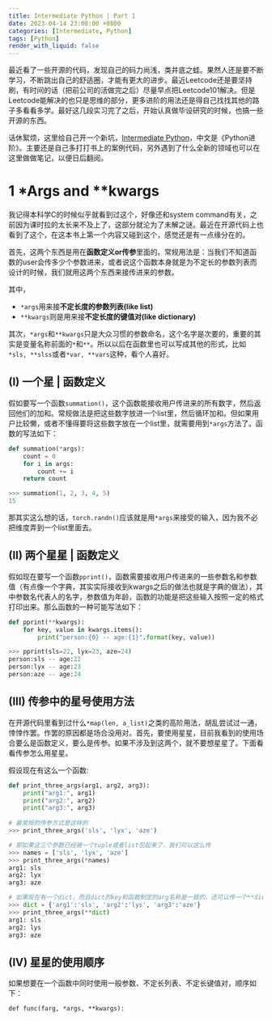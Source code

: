```yaml
---
title: Intermediate Python | Part 1
date: 2023-04-14 23:00:00 +0800
categories: [Intermediate, Python]
tags: [Python]
render_with_liquid: false
---
```


最近看了一些开源的代码，发现自己的码力尚浅，类井底之蛙。果然人还是要不断学习，不断跳出自己的舒适圈，才能有更大的进步。最近Leetcode还是要坚持刷，有时间的话（把前公司的活做完之后）尽量早点把Leetcode101解决。但是Leetcode能解决的也只是思维的部分，更多进阶的用法还是得自己找找其他的路子多看看多学。最好这几段实习完了之后，开始认真做毕设研究的时候，也搞一些开源的东西。

话休絮烦，这里给自己开一个新坑，[Intermediate Python](https://docs.pythontab.com/interpy/)，中文是《Python进阶》。主要还是自己多打打书上的案例代码，另外遇到了什么全新的领域也可以在这里做做笔记，以便日后翻阅。

# 1 *Args and **kwargs

我记得本科学C的时候似乎就看到过这个，好像还和system command有关，之前因为课时拉的太长来不及上了，这部分就沦为了未解之谜。最近在开源代码上也看到了这个，在这本书上第一个内容又碰到这个，感觉还是有一点缘分在的。

首先，这两个东西是用在**函数定义or传参**里面的。常规用法是：当我们不知道函数的user会传多少个参数进来，或者说这个函数本身就是为不定长的参数列表而设计的时候，我们就用这两个东西来接传进来的参数。

其中，

- `*args`用来接**不定长度的参数列表(like list)**
- `**kwargs`则是用来接**不定长度的键值对(like dictionary)**

其次，`*args`和`**kwargs`只是大众习惯的参数命名，这个名字是次要的，重要的其实是变量名称前面的`*`和`**`。所以以后在函数里也可以写成其他的形式，比如`*sls, **slss`或者`*var, **vars`这种，看个人喜好。

## (I) 一个星 | 函数定义

假如要写一个函数`summation()`，这个函数能接收用户传进来的所有数字，然后返回他们的加和。常规做法是把这些数字放进一个list里，然后循环加和。但如果用户比较懒，或者不懂得要将这些数字放在一个list里，就需要用到`*args`方法了。函数的写法如下：

```python
def summation(*args):
    count = 0
    for i in args:
        count += i
    return count

>>> summation(1, 2, 3, 4, 5)
15
```

那其实这么想的话，`torch.randn()`应该就是用`*args`来接受的输入，因为我不必把维度弄到一个list里面去。

## (II) 两个星星 | 函数定义

假如现在要写一个函数`pprint()`，函数需要接收用户传进来的一些参数名和参数值（有点像一个字典，其实实际接收到kwargs之后的做法也就是字典的做法），其中参数名代表人的名字，参数值为年龄，函数的功能是把这些输入按照一定的格式打印出来。那么函数的一种可能写法如下：

```python
def pprint(**kwargs):
    for key, value in kwargs.items():
        print("person:{0} -- age:{1}".format(key, value))

>>> pprint(sls=22, lyx=23, aze=24)
person:sls -- age:22
person:lyx -- age:23
person:aze -- age:24
```

## (III) 传参中的星号使用方法

在开源代码里看到过什么`*map(len, a_list)`之类的高阶用法，胡乱尝试过一通，悻悻作罢。作罢的原因都是场合没用对。首先，要使用星星，目前我看到的使用场合要么是函数定义，要么是传参。如果不涉及到这两个，就不要想星星了。下面看看传参怎么用星星。

假设现在有这么一个函数:

```python
def print_three_args(arg1, arg2, arg3):
    print("arg1:", arg1)
    print("arg2:", arg2)
    print("arg3:", arg3)
    
# 最常规的传参方式是这样的
>>> print_three_args('sls', 'lyx', 'aze')

# 那如果这三个参数已经被一个tuple或者list包起来了，我们可以这么传
>>> names = ['sls', 'lyx', 'aze']
>>> print_three_args(*names)
arg1: sls
arg2: lyx
arg3: aze

# 如果现在有一个dict，而且dict的key和函数制定的arg名称是一致的，还可以传一个**dict
>>> dict = {'arg1':'sls', 'arg2':'lys', 'arg3':'aze'}
>>> print_three_args(**dict)
arg1: sls
arg2: lys
arg3: aze
```

## (IV) 星星的使用顺序

如果想要在一个函数中同时使用一般参数、不定长列表、不定长键值对，顺序如下：

`def func(farg, *args, **kwargs):`